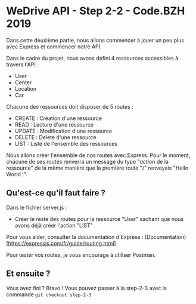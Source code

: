 # WeDrive API - Step 2-2 - Code.BZH 2019

Dans cette deuxième partie, nous allons commencer à jouer un peu plus avec Express et commencer notre API. 

Dans le cadre du projet, nous avons défini 4 ressources accessibles à travers l'API : 

- User
- Center
- Location
- Car

Chacune des ressources doit disposer de 5 routes : 

- CREATE : Création d'une ressource
- READ : Lecture d'une ressource
- UPDATE : Modification d'une ressource
- DELETE : Delete d'une ressource
- LIST : Liste de l'ensemble des ressources

Nous allons créer l'ensemble de nos routes avec Express. Pour le moment, chacune de ses routes renverra un message du type "*action* de la ressource" de la même manière que la première route "/" renvoyais "Hello World !".

## Qu'est-ce qu'il faut faire ? 

Dans le fichier server.js : 

- Créer le reste des routes pour la ressource "User" sachant que nous avons déjà créer l'action "LIST"

Pour vous aider, consulter la documentation d'Express : (Documentation)[https://expressjs.com/fr/guide/routing.html]

Pour tester vos routes, je vous encourage à utiliser Postman.

## Et ensuite ? 

Vous avez fini ? Bravo ! Vous pouvez passer à la step-2-3 avec la commande ```git checkout step-2-3```